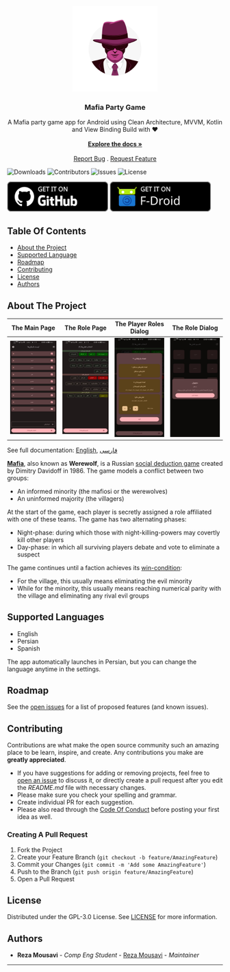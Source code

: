 <!-- markdownlint-disable MD033 MD041 -->
<br/>
<p align="center">
  <a href="https://github.com/IamRezaMousavi/Mafia">
    <img src="./icon/foreground.svg" alt="Logo" width="200" height="200">
  </a>

  <h3 align="center">Mafia Party Game</h3>

  <p align="center">
    A Mafia party game app for Android using Clean Architecture, MVVM, Kotlin and View Binding Build with ❤️
    <br/>
    <br/>
    <a href="./docs/mafia-en.md"><strong>Explore the docs »</strong></a>
    <br/>
    <br/>
    <a href="https://github.com/IamRezaMousavi/Mafia/issues">Report Bug</a>
    .
    <a href="https://github.com/IamRezaMousavi/Mafia/issues">Request Feature</a>
  </p>
</p>
<!-- markdownlint-enable MD041 -->

![Downloads](https://img.shields.io/github/downloads/IamRezaMousavi/Mafia/total) ![Contributors](https://img.shields.io/github/contributors/IamRezaMousavi/Mafia?color=dark-green) ![Issues](https://img.shields.io/github/issues/IamRezaMousavi/Mafia) ![License](https://img.shields.io/github/license/IamRezaMousavi/Mafia)

<a href='https://github.com/IamRezaMousavi/Mafia/releases/latest'><img height=70 alt='Get it on GitHub' src='./assets/github.svg'/></a>
<a href='https://f-droid.org/packages/com.github.iamrezamousavi.mafia'><img height=70 alt="Get it on F-Droid" src='./assets/fdroid.svg'/></a>

## Table Of Contents

* [About the Project](#about-the-project)
* [Supported Language](#supported-languages)
* [Roadmap](#roadmap)
* [Contributing](#contributing)
* [License](#license)
* [Authors](#authors)

## About The Project

The Main Page | The Role Page | The Player Roles Dialog | The Role Dialog
--- | --- | --- | ---
![main-page](./fastlane/metadata/android/en-US/images/phoneScreenshots/1.png) | ![role-page](./fastlane/metadata/android/en-US/images/phoneScreenshots/2.png) | ![player-role-page](./fastlane/metadata/android/en-US/images/phoneScreenshots/3.png) | ![role-dialog](./fastlane/metadata/android/en-US/images/phoneScreenshots/4.png)

See full documentation: [English](./docs/mafia-en.md), [فارسی](./docs/mafia-fa.md)

**[Mafia](https://en.wikipedia.org/wiki/Mafia_(party_game))**, also known as **Werewolf**, is a Russian [social deduction game](https://en.wikipedia.org/wiki/Social_deduction_game) created by Dimitry Davidoff in 1986.
The game models a conflict between two groups:

* An informed minority (the mafiosi or the werewolves)
* An uninformed majority (the villagers)

At the start of the game, each player is secretly assigned a role affiliated with one of these teams.
The game has two alternating phases:

* Night-phase: during which those with night-killing-powers may covertly kill other players
* Day-phase: in which all surviving players debate and vote to eliminate a suspect

The game continues until a faction achieves its [win-condition](https://en.wikipedia.org/wiki/Win_condition):

* For the village, this usually means eliminating the evil minority
* While for the minority, this usually means reaching numerical parity with the village and eliminating any rival evil groups

## Supported Languages

* English
* Persian
* Spanish

The app automatically launches in Persian, but you can change the language anytime in the settings.

## Roadmap

See the [open issues](https://github.com/IamRezaMousavi/Mafia/issues) for a list of proposed features (and known issues).

## Contributing

Contributions are what make the open source community such an amazing place to be learn, inspire, and create. Any contributions you make are **greatly appreciated**.

* If you have suggestions for adding or removing projects, feel free to [open an issue](https://github.com/IamRezaMousavi/Mafia/issues/new) to discuss it, or directly create a pull request after you edit the *README.md* file with necessary changes.
* Please make sure you check your spelling and grammar.
* Create individual PR for each suggestion.
* Please also read through the [Code Of Conduct](https://github.com/IamRezaMousavi/Mafia/blob/main/CODE_OF_CONDUCT.md) before posting your first idea as well.

### Creating A Pull Request

1. Fork the Project
2. Create your Feature Branch (`git checkout -b feature/AmazingFeature`)
3. Commit your Changes (`git commit -m 'Add some AmazingFeature'`)
4. Push to the Branch (`git push origin feature/AmazingFeature`)
5. Open a Pull Request

## License

Distributed under the GPL-3.0 License. See [LICENSE](https://github.com/IamRezaMousavi/Mafia/blob/master/LICENSE) for more information.

## Authors

* **Reza Mousavi** - *Comp Eng Student* - [Reza Mousavi](https://github.com/IamRezaMousavi/) - *Maintainer*

---

